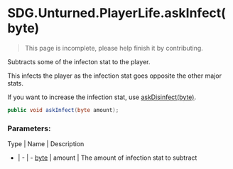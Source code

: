 # SDG.Unturned.PlayerLife.askInfect(byte)

> This page is incomplete, please help finish it by contributing.

Subtracts some of the infecton stat to the player.

This infects the player as the infection stat goes opposite the other major stats.

If you want to increase the infection stat, use [askDisinfect(byte)](scripting/sdg/unturned/playerlife/askinfect).

```C#
public void askInfect(byte amount);
```

### Parameters:

Type | Name | Description
- | - | -
[byte](https://docs.microsoft.com/en-us/dotnet/api/system.byte?view=netframework-3.5) | amount | The amount of infection stat to subtract